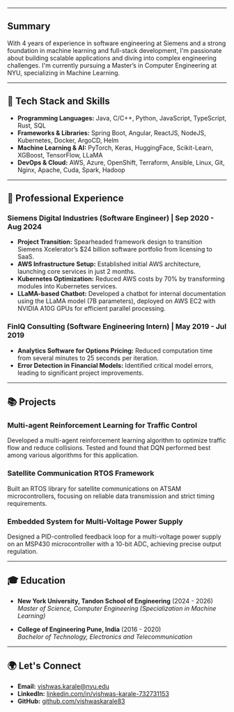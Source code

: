 <link rel="stylesheet" href="style.css">

---

## Summary

With 4 years of experience in software engineering at Siemens and a strong foundation in machine learning and full-stack development, I'm passionate about building scalable applications and diving into complex engineering challenges. I'm currently pursuing a Master’s in Computer Engineering at NYU, specializing in Machine Learning.

---

## 🔧 Tech Stack and Skills

- **Programming Languages:** Java, C/C++, Python, JavaScript, TypeScript, Rust, SQL
- **Frameworks & Libraries:** Spring Boot, Angular, ReactJS, NodeJS, Kubernetes, Docker, ArgoCD, Helm
- **Machine Learning & AI:** PyTorch, Keras, HuggingFace, Scikit-Learn, XGBoost, TensorFlow, LLaMA
- **DevOps & Cloud:** AWS, Azure, OpenShift, Terraform, Ansible, Linux, Git, Nginx, Apache, Cuda, Spark, Hadoop

---

## 💼 Professional Experience

### Siemens Digital Industries (Software Engineer) | Sep 2020 - Aug 2024
- **Project Transition:** Spearheaded framework design to transition Siemens Xcelerator’s $24 billion software portfolio from licensing to SaaS.
- **AWS Infrastructure Setup:** Established initial AWS architecture, launching core services in just 2 months.
- **Kubernetes Optimization:** Reduced AWS costs by 70% by transforming modules into Kubernetes services.
- **LLaMA-based Chatbot:** Developed a chatbot for internal documentation using the LLaMA model (7B parameters), deployed on AWS EC2 with NVIDIA A10G GPUs for efficient parallel processing.

### FinIQ Consulting (Software Engineering Intern) | May 2019 - Jul 2019
- **Analytics Software for Options Pricing:** Reduced computation time from several minutes to 25 seconds per iteration.
- **Error Detection in Financial Models:** Identified critical model errors, leading to significant project improvements.

---

## 📚 Projects

### Multi-agent Reinforcement Learning for Traffic Control
Developed a multi-agent reinforcement learning algorithm to optimize traffic flow and reduce collisions. Tested and found that DQN performed best among various algorithms for this application.

### Satellite Communication RTOS Framework
Built an RTOS library for satellite communications on ATSAM microcontrollers, focusing on reliable data transmission and strict timing requirements.

### Embedded System for Multi-Voltage Power Supply
Designed a PID-controlled feedback loop for a multi-voltage power supply on an MSP430 microcontroller with a 10-bit ADC, achieving precise output regulation.

---

## 🎓 Education

- **New York University, Tandon School of Engineering** (2024 - 2026)  
  *Master of Science, Computer Engineering (Specialization in Machine Learning)*

- **College of Engineering Pune, India** (2016 - 2020)  
  *Bachelor of Technology, Electronics and Telecommunication*

---

## 🌍 Let's Connect

- **Email:** [vishwas.karale@nyu.edu](mailto:vishwas.karale@nyu.edu)
- **LinkedIn:** [linkedin.com/in/vishwas-karale-732731153](https://www.linkedin.com/in/vishwas-karale-732731153/)
- **GitHub:** [github.com/vishwaskarale83](https://github.com/vishwaskarale83)
